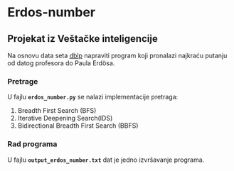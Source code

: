 # Erdos-number

## Projekat iz Veštačke inteligencije
Na osnovu data seta [dblp](https://dblp.org/) napraviti program koji pronalazi najkraću putanju od datog profesora do Paula Erdösa.  

### Pretrage
U fajlu **`erdos_number.py`** se nalazi implementacije pretraga:
1. Breadth First Search (BFS)
2. Iterative Deepening Search(IDS)
3. Bidirectional Breadth First Search (BBFS)

### Rad programa
U fajlu **`output_erdos_number.txt`** dat je jedno izvršavanje programa.
